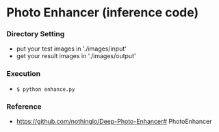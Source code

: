 # Photo Enhancer (inference code)
### Directory Setting
- put your test images in   './images/input'
- get your result images in './images/output'

### Execution
- `$ python enhance.py`


### Reference
- https://github.com/nothinglo/Deep-Photo-Enhancer# PhotoEnhancer

